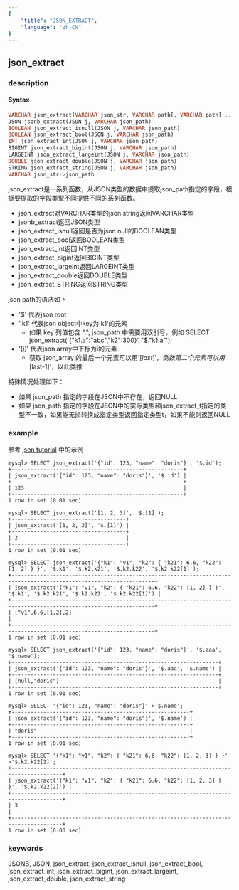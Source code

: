 ```yaml
---
{
    "title": "JSON_EXTRACT",
    "language": "zh-CN"
}
---
```


<!-- 
Licensed to the Apache Software Foundation (ASF) under one
or more contributor license agreements.  See the NOTICE file
distributed with this work for additional information
regarding copyright ownership.  The ASF licenses this file
to you under the Apache License, Version 2.0 (the
"License"); you may not use this file except in compliance
with the License.  You may obtain a copy of the License at

  http://www.apache.org/licenses/LICENSE-2.0

Unless required by applicable law or agreed to in writing,
software distributed under the License is distributed on an
"AS IS" BASIS, WITHOUT WARRANTIES OR CONDITIONS OF ANY
KIND, either express or implied.  See the License for the
specific language governing permissions and limitations
under the License.
-->

## json_extract

<version since="dev"></version>

### description
#### Syntax

```sql
VARCHAR json_extract(VARCHAR json_str, VARCHAR path[, VARCHAR path] ...)
JSON jsonb_extract(JSON j, VARCHAR json_path)
BOOLEAN json_extract_isnull(JSON j, VARCHAR json_path)
BOOLEAN json_extract_bool(JSON j, VARCHAR json_path)
INT json_extract_int(JSON j, VARCHAR json_path)
BIGINT json_extract_bigint(JSON j, VARCHAR json_path)
LARGEINT json_extract_largeint(JSON j, VARCHAR json_path)
DOUBLE json_extract_double(JSON j, VARCHAR json_path)
STRING json_extract_string(JSON j, VARCHAR json_path)
VARCHAR json_str->json_path
```



json_extract是一系列函数，从JSON类型的数据中提取json_path指定的字段，根据要提取的字段类型不同提供不同的系列函数。
- json_extract对VARCHAR类型的json string返回VARCHAR类型
- jsonb_extract返回JSON类型
- json_extract_isnull返回是否为json null的BOOLEAN类型
- json_extract_bool返回BOOLEAN类型
- json_extract_int返回INT类型
- json_extract_bigint返回BIGINT类型
- json_extract_largeint返回LARGEINT类型
- json_extract_double返回DOUBLE类型
- json_extract_STRING返回STRING类型

json path的语法如下
- '$' 代表json root
- '.k1' 代表json object中key为'k1'的元素
  - 如果 key 列值包含 ".", json_path 中需要用双引号，例如 SELECT json_extract('{"k1.a":"abc","k2":300}', '$."k1.a"'); 
- '[i]' 代表json array中下标为i的元素
  - 获取 json_array 的最后一个元素可以用'$[last]'，倒数第二个元素可以用'$[last-1]'，以此类推

特殊情况处理如下：
- 如果 json_path 指定的字段在JSON中不存在，返回NULL
- 如果 json_path 指定的字段在JSON中的实际类型和json_extract_t指定的类型不一致，如果能无损转换成指定类型返回指定类型t，如果不能则返回NULL

### example

参考 [json tutorial](../../sql-reference/Data-Types/JSON.md) 中的示例

```
mysql> SELECT json_extract('{"id": 123, "name": "doris"}', '$.id');
+------------------------------------------------------+
| json_extract('{"id": 123, "name": "doris"}', '$.id') |
+------------------------------------------------------+
| 123                                                  |
+------------------------------------------------------+
1 row in set (0.01 sec)

mysql> SELECT json_extract('[1, 2, 3]', '$.[1]');
+------------------------------------+
| json_extract('[1, 2, 3]', '$.[1]') |
+------------------------------------+
| 2                                  |
+------------------------------------+
1 row in set (0.01 sec)

mysql> SELECT json_extract('{"k1": "v1", "k2": { "k21": 6.6, "k22": [1, 2] } }', '$.k1', '$.k2.k21', '$.k2.k22', '$.k2.k22[1]');
+-------------------------------------------------------------------------------------------------------------------+
| json_extract('{"k1": "v1", "k2": { "k21": 6.6, "k22": [1, 2] } }', '$.k1', '$.k2.k21', '$.k2.k22', '$.k2.k22[1]') |
+-------------------------------------------------------------------------------------------------------------------+
| ["v1",6.6,[1,2],2]                                                                                                |
+-------------------------------------------------------------------------------------------------------------------+
1 row in set (0.01 sec)

mysql> SELECT json_extract('{"id": 123, "name": "doris"}', '$.aaa', '$.name');
+-----------------------------------------------------------------+
| json_extract('{"id": 123, "name": "doris"}', '$.aaa', '$.name') |
+-----------------------------------------------------------------+
| [null,"doris"]                                                  |
+-----------------------------------------------------------------+
1 row in set (0.01 sec)

mysql> SELECT '{"id": 123, "name": "doris"}'->'$.name';
+--------------------------------------------------------+
| json_extract('{"id": 123, "name": "doris"}', '$.name') |
+--------------------------------------------------------+
| "doris"                                                |
+--------------------------------------------------------+
1 row in set (0.01 sec)

mysql> SELECT '{"k1": "v1", "k2": { "k21": 6.6, "k22": [1, 2, 3] } }'->'$.k2.k22[2]';
+--------------------------------------------------------------------------------------+
| json_extract('{"k1": "v1", "k2": { "k21": 6.6, "k22": [1, 2, 3] } }', '$.k2.k22[2]') |
+--------------------------------------------------------------------------------------+
| 3                                                                                    |
+--------------------------------------------------------------------------------------+
1 row in set (0.00 sec)
```

### keywords
JSONB, JSON, json_extract, json_extract_isnull, json_extract_bool, json_extract_int, json_extract_bigint, json_extract_largeint, json_extract_double, json_extract_string
